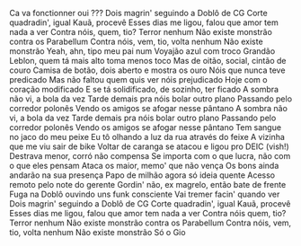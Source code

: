 Ca va fonctionner oui ???
Dois magrin' seguindo a Doblô de CG
Corte quadradin', igual Kauã, procevê
Esses dias me ligou, falou que amor tem nada a ver
Contra nóis, quem, tio? Terror nenhum
Não existe monstrão contra os Parabellum
Contra nóis, vem, tio, volta nenhum
Não existe monstrão
Yeah, ahn, tipo meu pai num Voyajão azul com troco
Grandão Leblon, quem tá mais alto toma menos toco
Mas de oitão, social, cintão de couro
Camisa de botão, dois aberto e mostra os ouro
Nóis que nunca teve predicado
Mas não faltou quem quis ver nóis prejudicado
Hoje com o coração modificado
E se tá solidificado, de sozinho, ter ficado
A sombra não vi, a bola da vez
Tarde demais pra nóis bolar outro plano
Passando pelo corredor polonês
Vendo os amigos se afogar nesse pântano
A sombra não vi, a bola da vez
Tarde demais pra nóis bolar outro plano
Passando pelo corredor polonês
Vendo os amigos se afogar nesse pântano
Tem sangue no jaco do meu peixe
Eu tô olhando a luz da rua através do feixe
A vizinha que me viu sair de bike
Voltar de caranga se atacou e ligou pro DEIC (vish!)
Destrava menor, corró não compensa
Se importa com o que lucra, não com o que eles pensam
Ataca os maior, memo' que não vença
Os bons ainda andarão na sua presença
Papo de milhão agora só ideia quente
Acesso remoto pelo note do gerente
Gordin' não, ex magrelo, então bate de frente
Fuga na Doblô ouvindo uns funk consciente
Vai tremer facin' quando ver
Dois magrin' seguindo a Doblô de CG
Corte quadradin', igual Kauã, procevê
Esses dias me ligou, falou que amor tem nada a ver
Contra nóis quem, tio? Terror nenhum
Não existe monstrão contra os Parabellum
Contra nóis, vem, tio, volta nenhum
Não existe monstrão
Só o Gio
